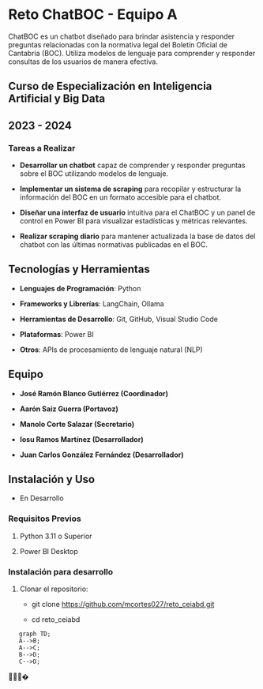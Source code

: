 ﻿# Reto ChatBOC - Equipo A



ChatBOC es un chatbot diseñado para brindar asistencia y responder preguntas relacionadas con la normativa legal del Boletín Oficial de Cantabria (BOC). Utiliza modelos de lenguaje para comprender y responder consultas de los usuarios de manera efectiva.



## Curso de Especialización en Inteligencia Artificial y Big Data

## 2023 - 2024



### Tareas a Realizar



- **Desarrollar un chatbot** capaz de comprender y responder preguntas sobre el BOC utilizando modelos de lenguaje.

- **Implementar un sistema de scraping** para recopilar y estructurar la información del BOC en un formato accesible para el chatbot.

- **Diseñar una interfaz de usuario** intuitiva para el ChatBOC y un panel de control en Power BI para visualizar estadísticas y métricas relevantes.

- **Realizar scraping diario** para mantener actualizada la base de datos del chatbot con las últimas normativas publicadas en el BOC.



## Tecnologías y Herramientas



- **Lenguajes de Programación**: Python

- **Frameworks y Librerías**: LangChain, Ollama

- **Herramientas de Desarrollo**: Git, GitHub, Visual Studio Code

- **Plataformas**: Power BI

- **Otros**: APIs de procesamiento de lenguaje natural (NLP)



## Equipo



- **José Ramón Blanco Gutiérrez (Coordinador)**

- **Aarón Saiz Guerra (Portavoz)**

- **Manolo Corte Salazar (Secretario)**

- **Iosu Ramos Martínez (Desarrollador)**

- **Juan Carlos González Fernández (Desarrollador)**



## Instalación y Uso



- En Desarrollo



### Requisitos Previos



1. Python 3.11 o Superior

2. Power BI Desktop



### Instalación para desarrollo



1. Clonar el repositorio:

   - git clone https://github.com/mcortes027/reto_ceiabd.git

   - cd reto_ceiabd


```mermaid
   graph TD;
   A-->B;
   A-->C;
   B-->D;
   C-->D;
```


഍⌍⌣�
